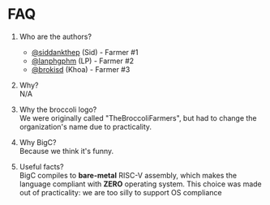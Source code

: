 # FAQ
1. Who are the authors?     
    - [@siddankthep](https://github.com/siddankthep) (Sid) - Farmer #1 
    - [@lanphgphm](https://github.com/lanphgphm) (LP) - Farmer #2
    - [@brokisd](https://github.com/BroKisD) (Khoa) - Farmer #3

2. Why?     
N/A

3. Why the broccoli logo?   
We were originally called "TheBroccoliFarmers", but had to change the organization's name due to practicality. 

4. Why BigC?    
Because we think it's funny. 

5. Useful facts?    
BigC compiles to **bare-metal** RISC-V assembly, which makes the language compliant with **ZERO** operating system. This choice was made out of practicality: we are too silly to support OS compliance 
